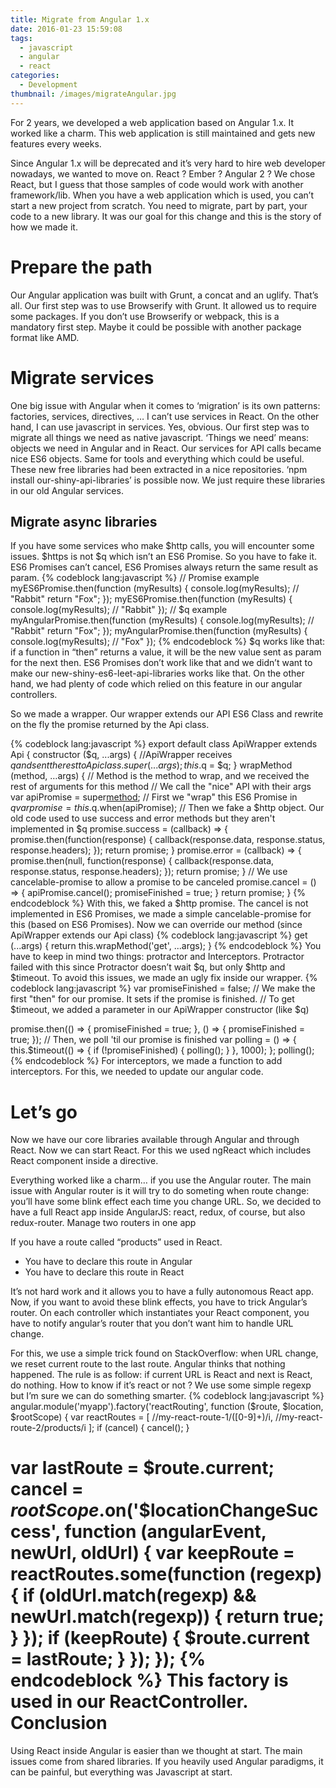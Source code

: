 ```yaml
---
title: Migrate from Angular 1.x
date: 2016-01-23 15:59:08
tags:
  - javascript
  - angular
  - react
categories:
  - Development
thumbnail: /images/migrateAngular.jpg
---
```


For 2 years, we developed a web application based on Angular 1.x. It worked like a charm. This web application is still maintained and gets new features every weeks.

Since Angular 1.x will be deprecated and it’s very hard to hire web developer nowadays, we wanted to move on. React ? Ember ? Angular 2 ? We chose React, but I guess that those samples of code would work with another framework/lib.
When you have a web application which is used, you can’t start a new project from scratch. You need to migrate, part by part, your code to a new library. It was our goal for this change and this is the story of how we made it.

Prepare the path
================
Our Angular application was built with Grunt, a concat and an uglify. That’s all. Our first step was to use Browserify with Grunt. It allowed us to require some packages. If you don’t use Browserify or webpack, this is a mandatory first step. Maybe it could be possible with another package format like AMD.

Migrate services
================
One big issue with Angular when it comes to ‘migration’ is its own patterns: factories, services, directives, … I can’t use services in React. On the other hand, I can use javascript in services. Yes, obvious.
Our first step was to migrate all things we need as native javascript. ‘Things we need’ means: objects we need in Angular and in React. Our services for API calls became nice ES6 objects. Same for tools and everything which could be useful. These new free libraries had been extracted in a nice repositories. ‘npm install our-shiny-api-libraries’ is possible now. We just require these libraries in our old Angular services.

Migrate async libraries
-----------------------
If you have some services who make $http calls, you will encounter some issues. $https is not $q which isn’t an ES6 Promise. So you have to fake it.
ES6 Promises can’t cancel, ES6 Promises always return the same result as param.
{% codeblock lang:javascript %}
// Promise example
myES6Promise.then(function (myResults) {
 console.log(myResults); // "Rabbit"
 return "Fox";
});
myES6Promise.then(function (myResults) {
  console.log(myResults); // "Rabbit"
});
// $q example
myAngularPromise.then(function (myResults) {
 console.log(myResults); // "Rabbit"
 return "Fox";
});
myAngularPromise.then(function (myResults) {
  console.log(myResults); // "Fox"
});
{% endcodeblock %}
$q works like that: if a function in “then” returns a value, it will be the new value sent as param for the next then. ES6 Promises don’t work like that and we didn’t want to make our new-shiny-es6-leet-api-libraries works like that. On the other hand, we had plenty of code which relied on this feature in our angular controllers.

So we made a wrapper. Our wrapper extends our API ES6 Class and rewrite on the fly the promise returned by the Api class.

{% codeblock lang:javascript %}
export default class ApiWrapper extends Api {
  constructor ($q, ...args) {
    //ApiWrapper receives $q and sent the rest to Api class.
    super(...args);
    this.$q = $q;
  }
  wrapMethod (method, …args) {
    // Method is the method to wrap, and we received the rest of arguments for this method
    // We call the "nice" API with their args
    var apiPromise = super[method](…args);
    // First we "wrap" this ES6 Promise in $q
    var promise = this.$q.when(apiPromise);
    // Then we fake a $http object. Our old code used to use success and error methods but they aren't implemented in $q
    promise.success = (callback) => {
      promise.then(function(response) {
        callback(response.data, response.status, response.headers);
      });
      return promise;
    }
    promise.error = (callback) => {
      promise.then(null, function(response) {
        callback(response.data, response.status, response.headers);
      });
      return promise;
    }
    // We use cancelable-promise to allow a promise to be canceled
    promise.cancel = () => {
      apiPromise.cancel();
      promiseFinished = true;
    }
    return promise;
 }
{% endcodeblock %}
With this, we faked a $http promise. The cancel is not implemented in ES6 Promises, we made a simple cancelable-promise for this (based on ES6 Promises).
Now we can override our method (since ApiWrapper extends our Api class)
{% codeblock lang:javascript %}
get (...args) {
  return this.wrapMethod('get', ...args);
}
{% endcodeblock %}
You have to keep in mind two things: protractor and Interceptors. Protractor failed with this since Protractor doesn’t wait $q, but only $http and $timeout. To avoid this issues, we made an ugly fix inside our wrapper.
{% codeblock lang:javascript %}
var promiseFinished = false;
// We make the first "then" for our promise. It sets if the promise is finished.
// To get $timeout, we added a parameter in our ApiWrapper constructor (like $q)

promise.then(() => { promiseFinished = true; }, () => { promiseFinished = true; });
// Then, we poll 'til our promise is finished
var polling = () => {
 this.$timeout(() => {
   if (!promiseFinished) {
     polling();
   }
 }, 1000);
};
polling();
{% endcodeblock %}
For interceptors, we made a function to add interceptors. For this, we needed to update our angular code.

Let’s go
========
Now we have our core libraries available through Angular and through React. Now we can start React. For this we used ngReact which includes React component inside a directive.

Everything worked like a charm… if you use the Angular router. The main issue with Angular router is it will try to do someting when route change: you’ll have some blink effect each time you change URL. So, we decided to have a full React app inside AngularJS: react, redux, of course, but also redux-router.
Manage two routers in one app

If you have a route called “products” used in React.
* You have to declare this route in Angular
* You have to declare this route in React

It’s not hard work and it allows you to have a fully autonomous React app. Now, if you want to avoid these blink effects, you have to trick Angular’s router. On each controller which instantiates your React component, you have to notify angular’s router that you don’t want him to handle URL change.

For this, we use a simple trick found on StackOverflow: when URL change, we reset current route to the last route. Angular thinks that nothing happened. The rule is as follow: if current URL is React and next is React, do nothing. How to know if it’s react or not ? We use some simple regexp but I’m sure we can do something smarter.
{% codeblock lang:javascript %}
angular.module('myapp').factory('reactRouting', function ($route, $location, $rootScope) {
var reactRoutes = [
  /\/my-react-route-1\/([0-9]+)/i,
  /\/my-react-route-2\/products/i
];
if (cancel) {
  cancel();
}

var lastRoute = $route.current;
cancel = $rootScope.$on('$locationChangeSuccess', function (angularEvent, newUrl, oldUrl) {
  var keepRoute = reactRoutes.some(function (regexp) {
    if (oldUrl.match(regexp) && newUrl.match(regexp)) {
      return true;
    }
  });
  if (keepRoute) {
    $route.current = lastRoute;
  }
});
});
{% endcodeblock %}
This factory is used in our ReactController.
Conclusion
==========
Using React inside Angular is easier than we thought at start. The main issues come from shared libraries. If you heavily used Angular paradigms, it can be painful, but everything was Javascript at start.
